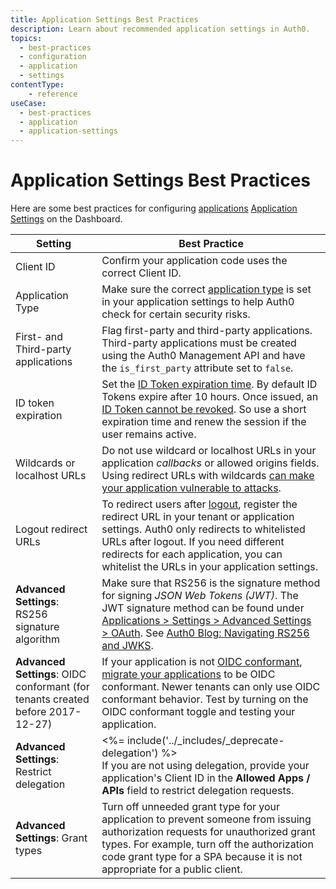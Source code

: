 ```yaml
---
title: Application Settings Best Practices
description: Learn about recommended application settings in Auth0.
topics:
  - best-practices
  - configuration
  - application
  - settings
contentType:
    - reference
useCase:
  - best-practices
  - application
  - application-settings
---
```

# Application Settings Best Practices

Here are some best practices for configuring [applications](/applications) [Application Settings](${manage_url}/#/applications) on the Dashboard.

| Setting | Best Practice |
| - | - |
| Client ID | Confirm your application code uses the correct Client ID. |
| Application Type | Make sure the correct [application type](/applications) is set in your application settings to help Auth0 check for certain security risks. |
| First- and Third-party applications | Flag first-party and third-party applications. Third-party applications must be created using the Auth0 Management API and have the `is_first_party` attribute set to `false`. |
| ID token expiration | Set the [ID Token expiration time](/tokens/id-tokens#token-lifetime). By default ID Tokens expire after 10 hours. Once issued, an [ID Token cannot be revoked](/tokens/guides/revoke-tokens). So use a short expiration time and renew the session if the user remains active. |
| Wildcards or localhost URLs | Do not use wildcard or localhost URLs in your application <dfn data-key="callback">callbacks</dfn> or allowed origins fields. Using redirect URLs with wildcards [can make your application vulnerable to attacks](https://www.owasp.org/index.php/Unvalidated_Redirects_and_Forwards_Cheat_Sheet). |
| Logout redirect URLs | To redirect users after [logout](/logout), register the redirect URL in your tenant or application settings. Auth0 only redirects to whitelisted URLs after logout. If you need different redirects for each application, you can whitelist the URLs in your application settings. |
| **Advanced Settings**: RS256 signature algorithm | Make sure that RS256 is the signature method for signing <dfn data-key="json-web-token">JSON Web Tokens (JWT)</dfn>. The JWT signature method can be found under [Applications > Settings > Advanced Settings > OAuth](${manage_url}/#/applications). See [Auth0 Blog: Navigating RS256 and JWKS](https://auth0.com/blog/navigating-rs256-and-jwks/). |
| **Advanced Settings**: OIDC conformant (for tenants created before 2017-12-27) | If your application is not [OIDC conformant](/api-auth/intro), [migrate your applications](/api-auth/tutorials/adoption) to be OIDC conformant. Newer tenants can only use OIDC conformant behavior. Test by turning on the OIDC conformant toggle and testing your application. |
| **Advanced Settings**: Restrict delegation | <%= include('../_includes/_deprecate-delegation') %> </br> If you are not using delegation, provide your application's Client ID in the **Allowed Apps / APIs** field to restrict delegation requests. |
| **Advanced Settings**: Grant types | Turn off unneeded grant type for your application to prevent someone from issuing authorization requests for unauthorized grant types. For example, turn off the authorization code grant type for a SPA because it is not appropriate for a public client. |
